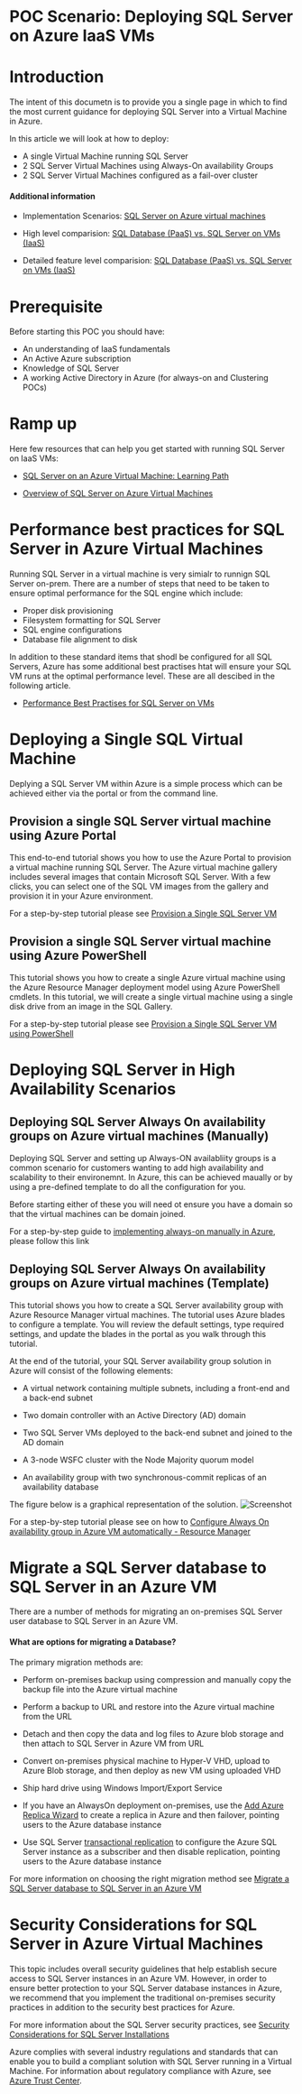 # POC Scenario: Deploying SQL Server on Azure IaaS VMs

# Introduction
The intent of this documetn is to provide you a single page in which to find the most current guidance for deploying SQL Server into a Virtual Machine in Azure.

In this article we will look at how to deploy:

* A single Virtual Machine running SQL Server
* 2 SQL Server Virtual Machines using Always-On availability Groups
* 2 SQL Server Virtual Machines configured as a fail-over cluster



#### Additional information
* Implementation Scenarios: [SQL Server on Azure virtual machines](https://azure.microsoft.com/en-us/services/virtual-machines/sql-server/)  

* High level comparision: [SQL Database (PaaS) vs. SQL Server on VMs (IaaS)](https://docs.microsoft.com/en-us/azure/sql-database/sql-database-paas-vs-sql-server-iaas) 

* Detailed feature level comparision: [SQL Database (PaaS) vs. SQL Server on VMs (IaaS)](https://docs.microsoft.com/en-us/azure/sql-database/sql-database-features) 

# Prerequisite 
Before starting this POC you should have:

* An understanding of IaaS fundamentals
* An Active Azure subscription
* Knowledge of SQL Server
* A working Active Directory in Azure (for always-on and Clustering POCs)


# Ramp up
Here few resources that can help you get started with running SQL Server on IaaS VMs:

* [SQL Server on an Azure Virtual Machine: Learning Path](https://azure.microsoft.com/en-us/documentation/learning-paths/sql-azure-vm/) 

* [Overview of SQL Server on Azure Virtual Machines](https://docs.microsoft.com/en-us/azure/virtual-machines/windows/sql/virtual-machines-windows-sql-server-iaas-overview)


# Performance best practices for SQL Server in Azure Virtual Machines

Running SQL Server in a virtual machine is very simialr to runnign SQL Server on-prem.  There are a number of steps that need to be taken to ensure optimal performance for the SQL engine which include:

* Proper disk provisioning
* Filesystem formatting for SQL Server
* SQL engine configurations
* Database file alignment to disk

In addition to these standard items that shodl be configured for all SQL Servers, Azure has some additional best practises htat will ensure your SQL VM runs at the optimal performance level.  These are all descibed in the following article.

* [Performance Best Practises for SQL Server on VMs](https://docs.microsoft.com/en-us/azure/virtual-machines/windows/sql/virtual-machines-windows-sql-performance)



# Deploying a Single SQL Virtual Machine
Deplying a SQL Server VM within Azure is a simple process which can be achieved either via the portal or from the command line.  

## Provision a single SQL Server virtual machine using Azure Portal

This end-to-end tutorial shows you how to use the Azure Portal to provision a virtual machine running SQL Server. 
The Azure virtual machine gallery includes several images that contain Microsoft SQL Server. With a few clicks, you can select one of the SQL VM images from the gallery and provision it in your Azure environment.

For a step-by-step tutorial please see [Provision a Single SQL Server VM](https://docs.microsoft.com/en-us/azure/virtual-machines/windows/sql/virtual-machines-windows-portal-sql-server-provision) 


## Provision a single SQL Server virtual machine using Azure PowerShell 

This tutorial shows you how to create a single Azure virtual machine using the Azure Resource Manager deployment model using Azure PowerShell cmdlets. In this tutorial, we will create a single virtual machine using a single disk drive from an image in the SQL Gallery. 

For a step-by-step tutorial please see [Provision a Single SQL Server VM using PowerShell](https://docs.microsoft.com/en-us/azure/virtual-machines/windows/sql/virtual-machines-windows-ps-sql-create) 

# Deploying SQL Server in High Availability Scenarios

## Deploying SQL Server Always On availability groups on Azure virtual machines (Manually)

Deploying SQL Server and setting up Always-ON availabliity groups is a common scenario for customers wanting to add high availability and scalability to their environemnt.  In Azure, this can be achieved maually or by using a pre-defined template to do all the configuration for you.

Before starting either of these you will need ot ensure you have a domain so that the virtual machines can be domain joined.

For a step-by-step guide to [implementing always-on manually in Azure](https://docs.microsoft.com/en-us/azure/virtual-machines/windows/sql/virtual-machines-windows-portal-sql-availability-group-tutorial), please follow this link

## Deploying SQL Server Always On availability groups on Azure virtual machines (Template)


This tutorial shows you how to create a SQL Server availability group with Azure Resource Manager virtual machines. The tutorial uses Azure blades to configure a template. You will review the default settings, type required settings, and update the blades in the portal as you walk through this tutorial. 

At the end of the tutorial, your SQL Server availability group solution in Azure will consist of the following elements: 

* A virtual network containing multiple subnets, including a front-end and a back-end subnet

* Two domain controller with an Active Directory (AD) domain

* Two SQL Server VMs deployed to the back-end subnet and joined to the AD domain

* A 3-node WSFC cluster with the Node Majority quorum model

* An availability group with two synchronous-commit replicas of an availability database

The figure below is a graphical representation of the solution.
![Screenshot](media/sql-server-on-azure-vms/aoag-azurevm-template.png)

For a step-by-step tutorial please see on how to [Configure Always On availability group in Azure VM automatically - Resource Manager](https://docs.microsoft.com/en-us/azure/virtual-machines/windows/sql/virtual-machines-windows-portal-sql-alwayson-availability-groups)

# Migrate a SQL Server database to SQL Server in an Azure VM
There are a number of methods for migrating an on-premises SQL Server user database to SQL Server in an Azure VM. 

#### What are options for migrating a Database?

The primary migration methods are:

* Perform on-premises backup using compression and manually copy the backup file into the Azure virtual machine

* Perform a backup to URL and restore into the Azure virtual machine from the URL

* Detach and then copy the data and log files to Azure blob storage and then attach to SQL Server in Azure VM from URL

* Convert on-premises physical machine to Hyper-V VHD, upload to Azure Blob storage, and then deploy as new VM using uploaded VHD

* Ship hard drive using Windows Import/Export Service

* If you have an AlwaysOn deployment on-premises, use the [Add Azure Replica Wizard](https://docs.microsoft.com/en-us/azure/virtual-machines/windows/sqlclassic/virtual-machines-windows-classic-sql-onprem-availability) to create a replica in Azure and then failover, pointing users to the Azure database instance

* Use SQL Server [transactional replication](https://msdn.microsoft.com/library/ms151176.aspx) to configure the Azure SQL Server instance as a subscriber and then disable replication, pointing users to the Azure database instance

For more information on choosing the right migration method see [Migrate a SQL Server database to SQL Server in an Azure VM](https://docs.microsoft.com/en-us/azure/virtual-machines/windows/sql/virtual-machines-windows-migrate-sql)

# Security Considerations for SQL Server in Azure Virtual Machines

This topic includes overall security guidelines that help establish secure access to SQL Server instances in an Azure VM. However, in order to ensure better protection to your SQL Server database instances in Azure, we recommend that you implement the traditional on-premises security practices in addition to the security best practices for Azure.

For more information about the SQL Server security practices, see [Security Considerations for SQL Server Installations](https://docs.microsoft.com/en-us/sql/sql-server/install/security-considerations-for-a-sql-server-installation)

Azure complies with several industry regulations and standards that can enable you to build a compliant solution with SQL Server running in a Virtual Machine. For information about regulatory compliance with Azure, see [Azure Trust Center](https://azure.microsoft.com/en-us/support/trust-center/).


